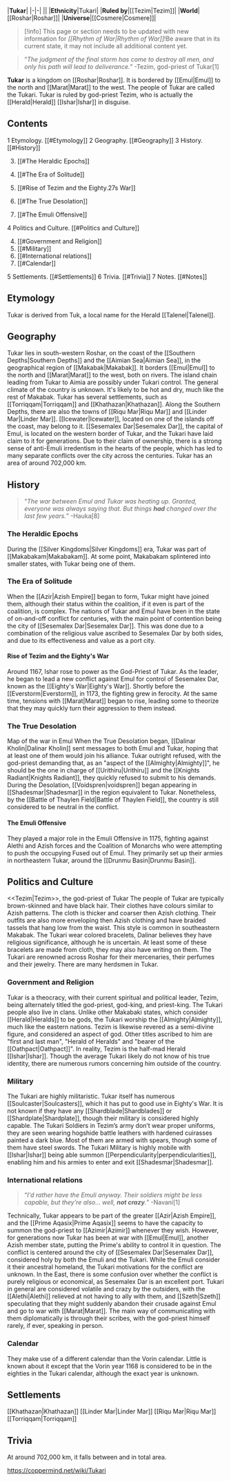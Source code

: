 |**Tukar**|
|-|-|
||
|**Ethnicity**|Tukari|
|**Ruled by**|[[Tezim\|Tezim]]|
|**World**|[[Roshar\|Roshar]]|
|**Universe**|[[Cosmere\|Cosmere]]|

> [!info] This page or section needs to be updated with new information for *[[Rhythm of War\|Rhythm of War]]*!Be aware that in its current state, it may not include all additional content yet.

>“*The judgment of the final storm has come to destroy all men, and only his path will lead to deliverance.*”
\-Tezim, god-priest of Tukar[1]


**Tukar** is a kingdom on [[Roshar\|Roshar]]. It is bordered by [[Emul\|Emul]] to the north and [[Marat\|Marat]] to the west. The people of Tukar are called the Tukari.
Tukar is ruled by god-priest Tezim, who is actually the [[Herald\|Herald]] [[Ishar\|Ishar]] in disguise.

## Contents

1 Etymology. [[#Etymology]] 
2 Geography. [[#Geography]] 
3 History. [[#History]] 

3. [[#The Heraldic Epochs]] 
3. [[#The Era of Solitude]] 

3. [[#Rise of Tezim and the Eighty.27s War]] 


3. [[#The True Desolation]] 

3. [[#The Emuli Offensive]] 




4 Politics and Culture. [[#Politics and Culture]] 

4. [[#Government and Religion]] 
4. [[#Military]] 
4. [[#International relations]] 
4. [[#Calendar]] 


5 Settlements. [[#Settlements]] 
6 Trivia. [[#Trivia]] 
7 Notes. [[#Notes]] 


## Etymology
Tukar is derived from Tuk, a local name for the Herald [[Talenel\|Talenel]].

## Geography
Tukar lies in south-western Roshar, on the coast of the [[Southern Depths\|Southern Depths]] and the [[Aimian Sea\|Aimian Sea]], in the geographical region of [[Makabak\|Makabak]]. It borders [[Emul\|Emul]] to the north and [[Marat\|Marat]] to the west, both on rivers. The island chain leading from Tukar to Aimia are possibly under Tukari control. The general climate of the country is unknown. It's likely to be hot and dry, much like the rest of Makabak.
Tukar has several settlements, such as [[Torriqqam\|Torriqqam]] and [[Khathazan\|Khathazan]]. Along the Southern Depths, there are also the towns of [[Riqu Mar\|Riqu Mar]] and [[Linder Mar\|Linder Mar]]. [[Icewater\|Icewater]], located on one of the islands off the coast, may belong to it. [[Sesemalex Dar\|Sesemalex Dar]], the capital of Emul, is located on the western border of Tukar, and the Tukari have laid claim to it for generations. Due to their claim of ownership, there is a strong sense of anti-Emuli irredentism in the hearts of the people, which has led to many separate conflicts over the city across the centuries.
Tukar has an area of around 702,000 km.

## History
>“*The war between Emul and Tukar was heating up. Granted, everyone was always saying that. But things **had** changed over the last few years.*”
\-Hauka[8]


### The Heraldic Epochs
During the [[Silver Kingdoms\|Silver Kingdoms]] era, Tukar was part of [[Makabakam\|Makabakam]]. At some point, Makabakam splintered into smaller states, with Tukar being one of them.

### The Era of Solitude
When the [[Azir\|Azish Empire]] began to form, Tukar might have joined them, although their status within the coalition, if it even is part of the coalition, is complex.
The nations of Tukar and Emul have been in the state of on-and-off conflict for centuries, with the main point of contention being the city of [[Sesemalex Dar\|Sesemalex Dar]]. This was done due to a combination of the religious value ascribed to Sesemalex Dar by both sides, and due to its effectiveness and value as a port city.

#### Rise of Tezim and the Eighty's War
Around 1167, Ishar rose to power as the God-Priest of Tukar. As the leader, he began to lead a new conflict against Emul for control of Sesemalex Dar, known as the [[Eighty's War\|Eighty's War]]. Shortly before the [[Everstorm\|Everstorm]], in 1173, the fighting grew in ferocity. At the same time, tensions with [[Marat\|Marat]] began to rise, leading some to theorize that they may quickly turn their aggression to them instead.

### The True Desolation
  Map of the war in Emul
When the True Desolation began, [[Dalinar Kholin\|Dalinar Kholin]] sent messages to both Emul and Tukar, hoping that at least one of them would join his alliance. Tukar outright refused, with the god-priest demanding that, as an "aspect of the [[Almighty\|Almighty]]", he should be the one in charge of [[Urithiru\|Urithiru]] and the [[Knights Radiant\|Knights Radiant]], they quickly refused to submit to his demands.
During the Desolation, [[Voidspren\|voidspren]] began appearing in [[Shadesmar\|Shadesmar]] in the region equivalent to Tukar. Nonetheless, by the [[Battle of Thaylen Field\|Battle of Thaylen Field]], the country is still considered to be neutral in the conflict.

#### The Emuli Offensive
They played a major role in the Emuli Offensive in 1175, fighting against Alethi and Azish forces and the Coalition of Monarchs who were attempting to push the occupying Fused out of Emul. They primarily set up their armies in northeastern Tukar, around the [[Drunmu Basin\|Drunmu Basin]].



## Politics and Culture
  <<Tezim\|Tezim>>, the god-priest of Tukar
The people of Tukar are typically brown-skinned and have black hair. Their clothes have colours similar to Azish patterns. The cloth is thicker and coarser then Azish clothing. Their outfits are also more enveloping then Azish clothing and have braided tassels that hang low from the waist. This style is common in southeastern Makabak.
The Tukari wear colored bracelets, Dalinar believes they have religious significance, although he is uncertain. At least some of these bracelets are made from cloth, they may also have writing on them.
The Tukari are renowned across Roshar for their mercenaries, their perfumes and their jewelry. There are many herdsmen in Tukar.

### Government and Religion
Tukar is a theocracy, with their current spiritual and political leader, Tezim, being alternately titled the god-priest, god-king, and priest-king. The Tukari people also live in clans.
Unlike other Makabaki states, which consider [[Herald\|Heralds]] to be gods, the Tukari worship the [[Almighty\|Almighty]], much like the eastern nations. Tezim is likewise revered as a semi-divine figure, and considered an aspect of god. Other titles ascribed to him are "first and last man", "Herald of Heralds" and "bearer of the [[Oathpact\|Oathpact]]". In reality, Tezim is the half-mad Herald [[Ishar\|Ishar]]. Though the average Tukari likely do not know of his true identity, there are numerous rumors concerning him outside of the country.

### Military
The Tukari are highly militaristic. Tukar itself has numerous [[Soulcaster\|Soulcasters]], which it has put to good use in Eighty's War. It is not known if they have any [[Shardblade\|Shardblades]] or [[Shardplate\|Shardplate]], though their military is considered highly capable.
The Tukari Soldiers in Tezim’s army don’t wear proper uniforms, they are seen wearing hogshide battle leathers with hardened cuirasses painted a dark blue. Most of them are armed with spears, though some of them have steel swords.
The Tukari Military is highly mobile with [[Ishar\|Ishar]] being able summon [[Perpendicularity\|perpendicularities]], enabling him and his armies to enter and exit [[Shadesmar\|Shadesmar]].

### International relations
>“*I'd rather have the Emuli anyway. Their soldiers might be less capable, but they’re also… well, **not crazy**.*”
\-Navani[1]


Technically, Tukar appears to be part of the greater [[Azir\|Azish Empire]], and the [[Prime Aqasix\|Prime Aqasix]] seems to have the capacity to summon the god-priest to [[Azimir\|Azimir]] whenever they wish. However, for generations now Tukar has been at war with [[Emul\|Emul]], another Azish member state, putting the Prime's ability to control it in question. The conflict is centered around the city of [[Sesemalex Dar\|Sesemalex Dar]], considered holy by both the Emuli and the Tukari. While the Emuli consider it their ancestral homeland, the Tukari motivations for the conflict are unknown. In the East, there is some confusion over whether the conflict is purely religious or economical, as Sesemalex Dar is an excellent port.
Tukari in general are considered volatile and crazy by the outsiders, with the [[Alethi\|Alethi]] relieved at not having to ally with them, and [[Szeth\|Szeth]] speculating that they might suddenly abandon their crusade against Emul and go to war with [[Marat\|Marat]]. The main way of communicating with them diplomatically is through their scribes, with the god-priest himself rarely, if ever, speaking in person.

### Calendar
They make use of a different calendar than the Vorin calendar. Little is known about it except that the Vorin year 1168 is considered to be in the eighties in the Tukari calendar, although the exact year is unknown.

## Settlements
[[Khathazan\|Khathazan]]
[[Linder Mar\|Linder Mar]]
[[Riqu Mar\|Riqu Mar]]
[[Torriqqam\|Torriqqam]]
## Trivia
At around 702,000 km, it falls between  and  in total area.


https://coppermind.net/wiki/Tukari